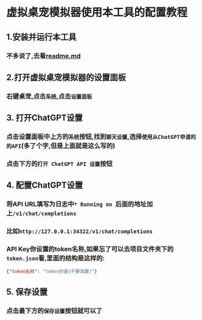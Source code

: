 # 虚拟桌宠模拟器使用本工具的配置教程
## 1.安装并运行本工具
### 不多说了,去看[readme.md](https://github.com/huangdihd/hypocrisy/blob/main/README.md)
## 2.打开虚拟桌宠模拟器的设置面板
### 右键桌宠,点击`系统`,点击`设置面板`
## 3. 打开ChatGPT设置
### 点击设置面板中上方的`系统`按钮,找到`聊天设置`,选择`使用从ChatGPT申请的的API`(多了个字,但是上面就是这么写的)
### 点击下方的`打开 ChatGPT API 设置`按钮
## 4. 配置ChatGPT设置
### 将API URL填写为日志中`* Running on `后面的地址加上`/v1/chat/completions`
### 比如`http://127.0.0.1:34322/v1/chat/completions`
### API Key你设置的token名称,如果忘了可以去项目文件夹下的`token.json`看,里面的结构是这样的:
```json
{"token名称": "token的值(不要泄露)"}
```
## 5. 保存设置
### 点击最下方的`保存设置`按钮就可以了